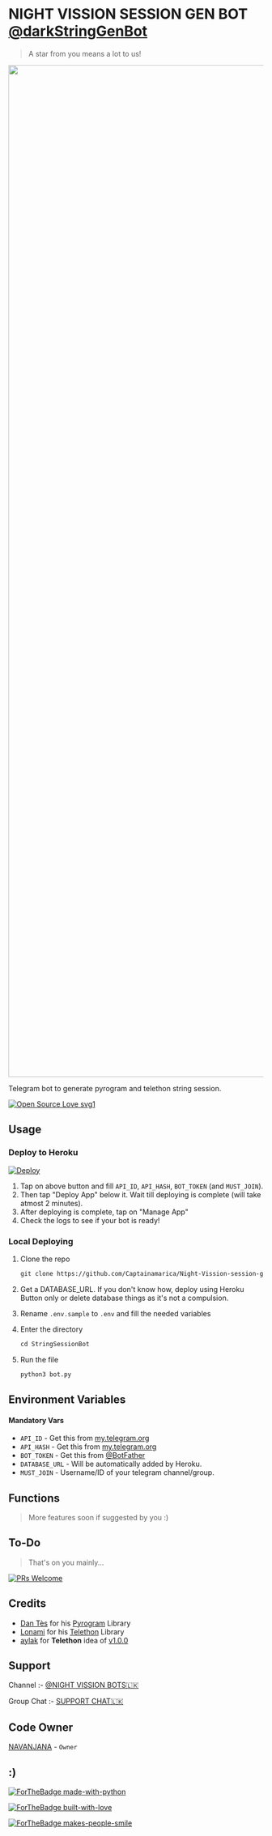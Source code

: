 # NIGHT VISSION SESSION GEN BOT [@darkStringGenBot](https://t.me/darkStringGenBot)

> A star from you means a lot to us!

<p align="center"><a href="https://github.com/Captainamarica/Night-Vission-session-generator"><img src="https://telegra.ph/file/e6da924675d210cc8f795.jpg" width="2000"></a></p>

Telegram bot to generate pyrogram and telethon string session.

[![Open Source Love svg1](https://badges.frapsoft.com/os/v1/open-source.svg?v=103)](https://github.com/ellerbrock/open-source-badges/)

## Usage

### Deploy to Heroku

[![Deploy](https://www.herokucdn.com/deploy/button.svg)](https://heroku.com/deploy?template=https://github.com/Captainamarica/Night-Vission-session-generator)

1. Tap on above button and fill `API_ID`, `API_HASH`, `BOT_TOKEN` (and `MUST_JOIN`).
2. Then tap "Deploy App" below it. Wait till deploying is complete (will take atmost 2 minutes).
3. After deploying is complete, tap on "Manage App"
4. Check the logs to see if your bot is ready!

### Local Deploying

1. Clone the repo
   ```markdown
   git clone https://github.com/Captainamarica/Night-Vission-session-generator
   ```
2. Get a DATABASE_URL. If you don't know how, deploy using Heroku Button only or delete database things as it's not a compulsion.
   
3. Rename `.env.sample` to `.env` and fill the needed variables

4. Enter the directory
   ```markdown
   cd StringSessionBot
   ```
5. Run the file
   ```markdown
   python3 bot.py
   ```

## Environment Variables

#### Mandatory Vars

- `API_ID` - Get this from [my.telegram.org](https://my.telegram.org/auth)
- `API_HASH` - Get this from [my.telegram.org](https://my.telegram.org/auth)
- `BOT_TOKEN` - Get this from [@BotFather](https://t.me/BotFather)
- `DATABASE_URL` - Will be automatically added by Heroku.
- `MUST_JOIN` - Username/ID of your telegram channel/group.

## Functions

> More features soon if suggested by you :)

## To-Do

> That's on you mainly...

[![PRs Welcome](https://img.shields.io/badge/PRs-welcome-brightgreen.svg?style=flat-square)](http://makeapullrequest.com)

## Credits

- [Dan Tès](https://github.com/delivrance) for his [Pyrogram](https://docs.pyrogram.org) Library
- [Lonami](https://github.com/Lonami) for his [Telethon](https://docs.telethon.dev) Library 
- [aylak](https://t.me/ayIak) for **Telethon** idea of [v1.0.0](https://github.com/DARKEMPIRESL/StringSessionBot/commit/48e06bb6d9ed156797ef4bc0dab88820fef948f3)


## Support

Channel :- [@NIGHT VISSION BOTS🇱🇰](https://t.me/NightVission)

Group Chat :- [SUPPORT CHAT🇱🇰](https://t.me/NightVissionSupport)

## Code Owner

   [NAVANJANA](https://t.me/NA_VA_N_JA_NA1) - ``Owner``
   
## :)

[![ForTheBadge made-with-python](http://ForTheBadge.com/images/badges/made-with-python.svg)](https://www.python.org/)

[![ForTheBadge built-with-love](http://ForTheBadge.com/images/badges/built-with-love.svg)](https://github.com/DARKEMPIRESL)

[![ForTheBadge makes-people-smile](http://ForTheBadge.com/images/badges/makes-people-smile.svg)](https://github.com/DARKEMPIRESL)
